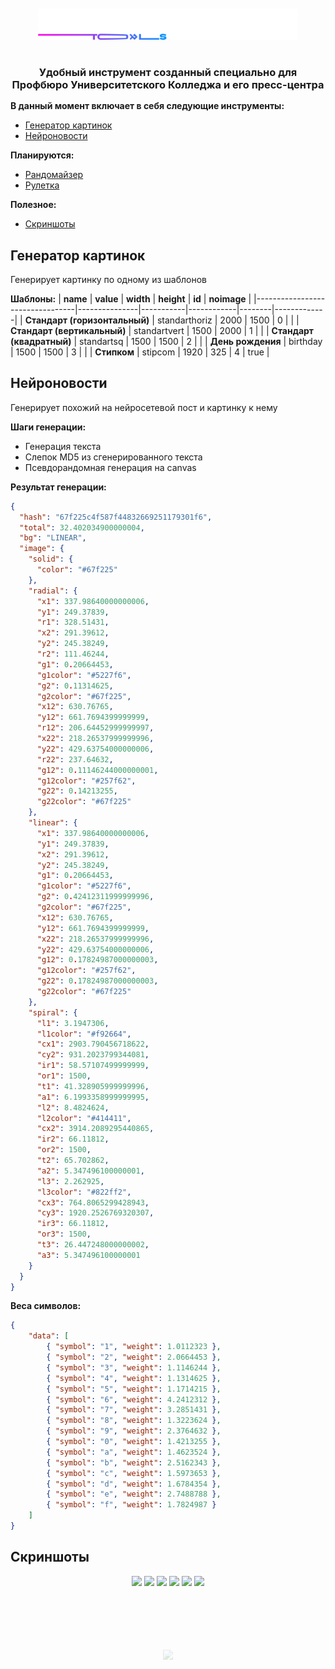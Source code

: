 <br/>
<br/>
<div align="middle">
  <a href="https://xl-soft.github.io/press-tools">
    <img src="./src/assets/img/light-logo-collab.png" height=50>
  </a>
</div>

#

<h3 align="center" style="margin-bottom: 15px;">
    <strong>Удобный инструмент созданный специально для Профбюро Университетского Колледжа и его пресс-центра </strong> 
</h3>

__В данный момент включает в себя следующие инструменты:__
* <a href="#generate">Генератор картинок</a>
* <a href="#neurogenerate">Нейроновости</a>

__Планируются:__
* <a href="#">Рандомайзер</a>
* <a href="#">Рулетка</a>

__Полезное:__
* <a href="#screenshots">Скриншоты</a>

<h2 id="generate">Генератор картинок</h2>

Генерирует картинку по одному из шаблонов

__Шаблоны:__
| **name**                        | **value**     | **width** | **height** | **id** | **noimage** |
|---------------------------------|---------------|-----------|------------|--------|-------------|
| **Стандарт \(горизонтальный\)** | standarthoriz | 2000      | 1500       | 0      |             |
| **Стандарт \(вертикальный\)**   | standartvert  | 1500      | 2000       | 1      |             |
| **Стандарт \(квадратный\)**     | standartsq    | 1500      | 1500       | 2      |             |
| **День рождения**               | birthday      | 1500      | 1500       | 3      |             |
| **Стипком**                     | stipcom       | 1920      | 325        | 4      | true        |

<h2 id="neurogenerate">Нейроновости</h2>

Генерирует похожий на нейросетевой пост и картинку к нему

__Шаги генерации:__
* Генерация текста
* Слепок MD5 из сгенерированного текста
* Псевдорандомная генерация на canvas


__Результат генерации:__
``` json
{
  "hash": "67f225c4f587f44832669251179301f6",
  "total": 32.402034900000004,
  "bg": "LINEAR",
  "image": {
    "solid": {
      "color": "#67f225"
    },
    "radial": {
      "x1": 337.98640000000006,
      "y1": 249.37839,
      "r1": 328.51431,
      "x2": 291.39612,
      "y2": 245.38249,
      "r2": 111.46244,
      "g1": 0.20664453,
      "g1color": "#5227f6",
      "g2": 0.11314625,
      "g2color": "#67f225",
      "x12": 630.76765,
      "y12": 661.7694399999999,
      "r12": 206.64452999999997,
      "x22": 218.26537999999996,
      "y22": 429.63754000000006,
      "r22": 237.64632,
      "g12": 0.11146244000000001,
      "g12color": "#257f62",
      "g22": 0.14213255,
      "g22color": "#67f225"
    },
    "linear": {
      "x1": 337.98640000000006,
      "y1": 249.37839,
      "x2": 291.39612,
      "y2": 245.38249,
      "g1": 0.20664453,
      "g1color": "#5227f6",
      "g2": 0.42412311999999996,
      "g2color": "#67f225",
      "x12": 630.76765,
      "y12": 661.7694399999999,
      "x22": 218.26537999999996,
      "y22": 429.63754000000006,
      "g12": 0.17824987000000003,
      "g12color": "#257f62",
      "g22": 0.17824987000000003,
      "g22color": "#67f225"
    },
    "spiral": {
      "l1": 3.1947306,
      "l1color": "#f92664",
      "cx1": 2903.790456718622,
      "cy2": 931.2023799344081,
      "ir1": 58.57107499999999,
      "or1": 1500,
      "t1": 41.328905999999996,
      "a1": 6.1993358999999995,
      "l2": 8.4824624,
      "l2color": "#414411",
      "cx2": 3914.2089295440865,
      "ir2": 66.11812,
      "or2": 1500,
      "t2": 65.702862,
      "a2": 5.347496100000001,
      "l3": 2.262925,
      "l3color": "#822ff2",
      "cx3": 764.8065299428943,
      "cy3": 1920.2526769320307,
      "ir3": 66.11812,
      "or3": 1500,
      "t3": 26.447248000000002,
      "a3": 5.347496100000001
    }
  }
}
```

__Веса символов:__
``` json
{
    "data": [
        { "symbol": "1", "weight": 1.0112323 },
        { "symbol": "2", "weight": 2.0664453 },
        { "symbol": "3", "weight": 1.1146244 },
        { "symbol": "4", "weight": 1.1314625 },
        { "symbol": "5", "weight": 1.1714215 },
        { "symbol": "6", "weight": 4.2412312 },
        { "symbol": "7", "weight": 3.2851431 },
        { "symbol": "8", "weight": 1.3223624 },
        { "symbol": "9", "weight": 2.3764632 },
        { "symbol": "0", "weight": 1.4213255 },
        { "symbol": "a", "weight": 1.4623524 },
        { "symbol": "b", "weight": 2.5162343 },
        { "symbol": "c", "weight": 1.5973653 },
        { "symbol": "d", "weight": 1.6784354 },
        { "symbol": "e", "weight": 2.7488788 },
        { "symbol": "f", "weight": 1.7824987 }
    ]
}
```
<h2 id="screenshots">Скриншоты</h2>

<p float="left" align="middle">
    <img src="https://sun9-76.userapi.com/impg/dLpTx1NL6Re9vHnEOKZN9EXFenW_XNKrItz7bQ/bfuHpDK07CI.jpg?size=541x1080&quality=95&sign=e1547a8bb4ba634ae235dac5820145d1&type=album" width=200>
    <img src="https://sun9-24.userapi.com/impg/0sU7BfweJ9NwTS8jKZ3MujhkZj_ltHKgNt13FQ/nmH5XJzwVTY.jpg?size=561x1080&quality=95&sign=58d5199953b4501b2b3cc5fdf8231c6e&type=album" width=200>
    <img src="https://sun9-37.userapi.com/impg/s9kZLBNdL5UUhzx1RkxQDeBrRbDtwGsXU27XWA/QyMJfNvJVAA.jpg?size=795x1080&quality=95&sign=941f797dc6d8f88fdd49cf970fb2d1e0&type=album" width=200>
    <img src="https://sun9-69.userapi.com/impg/UGy-wpoSs0HFE1Tl0Bt76LmHhJ60W-tcdsohUw/ldCygpYdP4A.jpg?size=520x1080&quality=95&sign=5258f5b92750a47cdceae83952397c5d&type=album" width=200>
    <img src="https://sun9-13.userapi.com/impg/OK4yp_NnccePN4DsIk4e69xoqUlP7BQwyHBwww/g-i9hwdxuiQ.jpg?size=596x1080&quality=95&sign=7dcc3b2a4df7c21d72535d495831d641&type=album" width=200>
    <img src="https://sun9-53.userapi.com/impg/Sjj3gRMnsGig7yhqeRdZ39vpQOGn8zsQ3nIaOw/hsbMgDmrNAY.jpg?size=542x1080&quality=95&sign=b22116bb92aec723e9a4898b4910de76&type=album" width=200>
</p>

<div align="center" style="opacity: 0.2; margin-top:50px">
  <a href="https://vk.com/xlsoftware">
    <img src="./src/assets/img/powered.svg" width=150>
  </a>
</div>
<p align="center" style="opacity: 0.2; margin-top:10px">
    <img src="https://skillicons.dev/icons?i=svelte" />
</p>